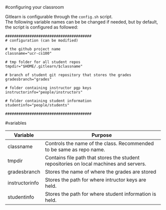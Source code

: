 #configuring your classroom

Gitlearn is configurable through the `config.sh` script.  
The following variable names can be be changed if needed,
but by default, the script is configured as followed:
```
#######################################
# configuration (can be modified)

# the github project name
classname="ucr-cs100"

# tmp folder for all student repos
tmpdir="$HOME/.gitlearn/$classname"

# branch of student git repository that stores the grades
gradesbranch="grades"

# folder containing instructor pgp keys
instructorinfo="people/instructors"

# folder containing student information
studentinfo="people/students"

#######################################
```
#variables
  
| Variable       | Purpose                                                                                |
|----------------|----------------------------------------------------------------------------------------|
| classname      | Controls the name of the class. Recommended to be same as repo name. 		  | 	
| tmpdir         | Contains file path that stores the student repositories on local machines and servers. |
| gradesbranch   | Stores the name of where the grades are stored					  |
| instructorinfo | Stores the path for where intructor keys are held.					  |
| studentinfo    | Stores the path for where student information is held.				  |	

